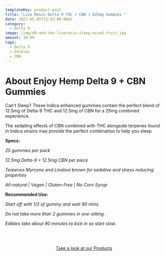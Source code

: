 ```yaml
---
templateKey: product-post
title: "Live Resin Delta 9 THC + CBN | 625mg Gummies "
date: 2023-05-05T23:43:00.000Z
category:
  - Delta 9
image: /img/d9-and-cbn-liveresin-sleep-mixed-fruit.jpg
amount: 39.99
tags:
  - Delta 9
  - Edibles
  - CBN
---
```

# **About Enjoy Hemp Delta 9 + CBN Gummies**

Can't Sleep?  These Indica enhanced gummies contain the perfect blend of 12.5mg of Delta-9 THC and 12.5mg of CBN for a 25mg combined experience. 

The sedating effects of CBN combined with THC alongside terpenes found in Indica strains may provide the perfect combination to help you sleep

**Specs:**

*25 gummies per pack*

*12.5mg Delta-9 + 12.5mg CBN per piece*

*Terpenes Myrcene and Linalool known for sedative and stress reducing properties*

*All-natural | Vegan | Gluten-Free | No Corn Syrup*

**Recommended Use:**

*Start off with 1/2 of gummy and wait 90 mins.*

*Do not take more than 2 gummies in one-sitting.*

*Edibles take about 90 minutes to kick in so start slow.*

<br><br>

<Center><a class="link-view-more-products" target="_blank" href="https://capitalamericanshaman.com/products">Take a look at our Products</a></Center>